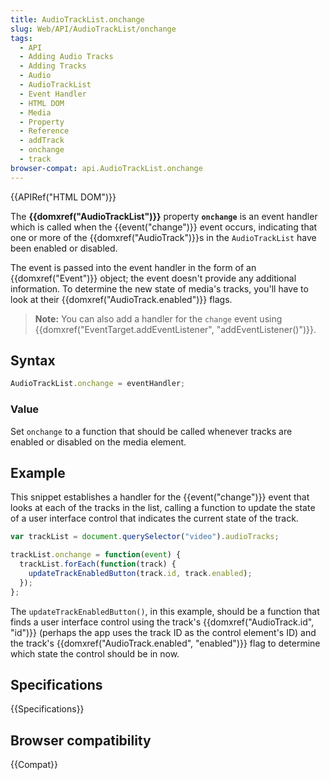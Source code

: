 ```yaml
---
title: AudioTrackList.onchange
slug: Web/API/AudioTrackList/onchange
tags:
  - API
  - Adding Audio Tracks
  - Adding Tracks
  - Audio
  - AudioTrackList
  - Event Handler
  - HTML DOM
  - Media
  - Property
  - Reference
  - addTrack
  - onchange
  - track
browser-compat: api.AudioTrackList.onchange
---
```

{{APIRef("HTML DOM")}}

The **{{domxref("AudioTrackList")}}** property
**`onchange`** is an event handler which is called when the
{{event("change")}} event occurs, indicating that one or more of the
{{domxref("AudioTrack")}}s in the `AudioTrackList` have been enabled or
disabled.

The event is passed into the event handler in the form of an {{domxref("Event")}}
object; the event doesn't provide any additional information. To determine the new state
of media's tracks, you'll have to look at their {{domxref("AudioTrack.enabled")}} flags.

> **Note:** You can also add a handler for the `change` event
> using {{domxref("EventTarget.addEventListener", "addEventListener()")}}.

## Syntax

```js
AudioTrackList.onchange = eventHandler;
```

### Value

Set `onchange` to a function that should be called whenever tracks are
enabled or disabled on the media element.

## Example

This snippet establishes a handler for the {{event("change")}} event that looks at each
of the tracks in the list, calling a function to update the state of a user interface
control that indicates the current state of the track.

```js
var trackList = document.querySelector("video").audioTracks;

trackList.onchange = function(event) {
  trackList.forEach(function(track) {
    updateTrackEnabledButton(track.id, track.enabled);
  });
};
```

The `updateTrackEnabledButton()`, in this example, should be a function that
finds a user interface control using the track's {{domxref("AudioTrack.id", "id")}}
(perhaps the app uses the track ID as the control element's ID) and the track's
{{domxref("AudioTrack.enabled", "enabled")}} flag to determine which state the control
should be in now.

## Specifications

{{Specifications}}

## Browser compatibility

{{Compat}}
